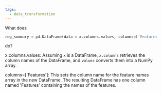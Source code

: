 ```yaml
---
tags:
  - data_transformation
---
```



What does 
```python
reg_summary = pd.DataFrame(data = x.columns.values, columns=['Features'])
```
do?

x.columns.values: Assuming `x` is a DataFrame, `x.columns` retrieves the column names of the DataFrame, and `values` converts them into a NumPy array. 

columns=['Features']: This sets the column name for the feature names array in the new DataFrame. The resulting DataFrame has one column named 'Features' containing the names of the features.
